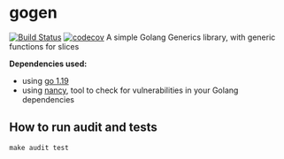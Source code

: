 # gogen

[![Build Status](https://github.com/PauloPortugal/gogen/actions/workflows/pr-checks.yml/badge.svg?branch=main)](https://github.com/PauloPortugal/gogen/actions/workflows/pr-checks.yml?query=branch%3Amain)
[![codecov](https://codecov.io/gh/PauloPortugal/gogen/branch/main/graph/badge.svg)](https://codecov.io/gh/PauloPortugal/gogen)
A simple Golang Generics library, with generic functions for slices

**Dependencies used:**
* using [go 1.19](https://tip.golang.org/doc/go1.19)
* using [nancy](https://github.com/sonatype-nexus-community/nancy), tool to check for vulnerabilities in your Golang dependencies

## How to run audit and tests
```shell
make audit test
```
